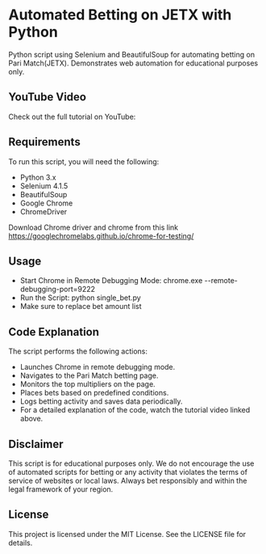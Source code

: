 # Automated Betting on JETX with Python
Python script using Selenium and BeautifulSoup for automating betting on Pari Match(JETX). Demonstrates web automation for educational purposes only.



## YouTube Video

Check out the full tutorial on YouTube: 

## Requirements

To run this script, you will need the following:

- Python 3.x
- Selenium 4.1.5
- BeautifulSoup
- Google Chrome 
- ChromeDriver

Download Chrome driver and chrome from this link https://googlechromelabs.github.io/chrome-for-testing/

## Usage

- Start Chrome in Remote Debugging Mode: chrome.exe --remote-debugging-port=9222
- Run the Script: python single_bet.py
- Make sure to replace bet amount list 

## Code Explanation

The script performs the following actions:

- Launches Chrome in remote debugging mode.
- Navigates to the Pari Match betting page.
- Monitors the top multipliers on the page.
- Places bets based on predefined conditions.
- Logs betting activity and saves data periodically.
- For a detailed explanation of the code, watch the tutorial video linked above.

## Disclaimer
This script is for educational purposes only. We do not encourage the use of automated scripts for betting or any activity that violates the terms of service of websites or local laws. Always bet responsibly and within the legal framework of your region.

## License
This project is licensed under the MIT License. See the LICENSE file for details.
